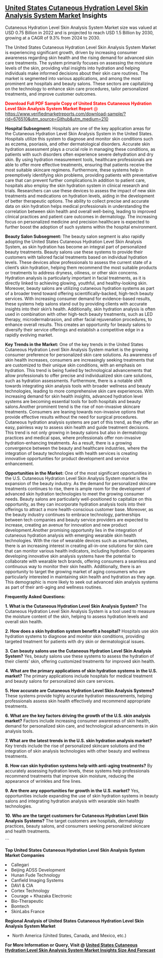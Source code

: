 <h2><a href="https://www.verifiedmarketreports.com/download-sample/?rid=676510&amp;utm_source=Github&amp;utm_medium=210" target="_blank">United States Cutaneous Hydration Level Skin Analysis System Market</a> Insights</h2><p>Cutaneous Hydration Level Skin Analysis System Market size was valued at USD 0.75 Billion in 2022 and is projected to reach USD 1.5 Billion by 2030, growing at a CAGR of 9.3% from 2024 to 2030.</p><p><p>The United States Cutaneous Hydration Level Skin Analysis System Market is experiencing significant growth, driven by increasing consumer awareness regarding skin health and the rising demand for advanced skin care treatments. The system primarily focuses on assessing the moisture levels of the skin, providing vital insights into hydration and helping individuals make informed decisions about their skin care routines. The market is segmented into various applications, and among the most prominent are hospitals and beauty salons. These sectors are capitalizing on the technology to enhance skin care procedures, tailor personalized treatments, and improve customer outcomes. <p><span class=""><span style="color: #ff0000;"><strong>Download Full PDF Sample Copy of United States Cutaneous Hydration Level Skin Analysis System Market Report</strong> @ </span><a href="https://www.verifiedmarketreports.com/download-sample/?rid=676510&amp;utm_source=Github&amp;utm_medium=210" target="_blank">https://www.verifiedmarketreports.com/download-sample/?rid=676510&amp;utm_source=Github&amp;utm_medium=210</a></span></p></p><p><strong>Hospital Subsegment:</strong> Hospitals are one of the key application areas for the Cutaneous Hydration Level Skin Analysis System in the United States. Hospitals utilize this system to diagnose and monitor skin conditions such as eczema, psoriasis, and other dermatological disorders. Accurate skin hydration assessment plays a crucial role in managing these conditions, as patients with such disorders often experience severe dehydration and dry skin. By using hydration measurement tools, healthcare professionals are able to offer more effective treatments, ensuring that patients receive the most suitable skincare regimens. Furthermore, these systems help in preemptively identifying skin problems, providing patients with preventative care that can prevent further complications.In addition to patient care, hospitals also employ the skin hydration system in clinical research and trials. Researchers can use these devices to assess the impact of new skin treatments and medications on hydration levels, aiding in the development of better therapeutic options. The ability to collect precise and accurate data on skin hydration helps medical professionals in understanding the correlation between skin health and overall well-being, leading to improved clinical practices and patient care outcomes in dermatology. The increasing focus on personalized medicine and precision healthcare is expected to further boost the adoption of such systems within the hospital environment.</p><p><strong>Beauty Salon Subsegment:</strong> The beauty salon segment is also rapidly adopting the United States Cutaneous Hydration Level Skin Analysis System, as skin hydration has become an integral part of personalized beauty treatments. Beauty salons use these systems to provide their customers with tailored facial treatments based on individual hydration levels. These devices allow professionals to assess the current state of a client’s skin hydration, helping them recommend the most suitable products or treatments to address dryness, oiliness, or other skin concerns. Hydration analysis is particularly important in facial treatments, as it is directly linked to achieving glowing, youthful, and healthy-looking skin. Moreover, beauty salons are utilizing cutaneous hydration systems as part of a broader trend toward offering scientifically-backed, high-tech beauty services. With increasing consumer demand for evidence-based results, these systems help salons stand out by providing clients with accurate insights into their skin’s health. Additionally, skin hydration analysis is often used in combination with other high-tech beauty treatments, such as LED therapy, microdermabrasion, and other facial rejuvenation procedures, to enhance overall results. This creates an opportunity for beauty salons to diversify their service offerings and establish a competitive edge in a rapidly evolving market.</p><p><strong>Key Trends in the Market:</strong> One of the key trends in the United States Cutaneous Hydration Level Skin Analysis System market is the growing consumer preference for personalized skin care solutions. As awareness of skin health increases, consumers are increasingly seeking treatments that are customized to their unique skin conditions, with an emphasis on hydration. This trend is being fueled by technological advancements that allow professionals to offer precise and individualized skin care solutions, such as hydration assessments. Furthermore, there is a notable shift towards integrating skin analysis tools with broader wellness and beauty technologies, leading to more comprehensive skin care experiences. With increasing demand for skin health insights, advanced hydration level systems are becoming essential tools for both hospitals and beauty salons.Another prominent trend is the rise of non-invasive skincare treatments. Consumers are leaning towards non-invasive options that provide effective results without the need for surgical procedures. Cutaneous hydration analysis systems are part of this trend, as they offer an easy, painless way to assess skin health and guide treatment decisions. This trend is not only growing in beauty salons but also in dermatology practices and medical spas, where professionals offer non-invasive hydration-enhancing treatments. As a result, there is a growing convergence between the beauty and healthcare industries, where the integration of beauty technologies with health services is creating innovative opportunities for product development and service enhancement.</p><p><strong>Opportunities in the Market:</strong> One of the most significant opportunities in the U.S. Cutaneous Hydration Level Skin Analysis System market is the expansion of the beauty industry. As the demand for personalized skincare treatments continues to rise, there is ample room for the development of advanced skin hydration technologies to meet the growing consumer needs. Beauty salons are particularly well-positioned to capitalize on this opportunity, as they can incorporate hydration analysis tools into their offerings to attract a more health-conscious customer base. Moreover, as the beauty industry continues to embrace technology, partnerships between tech companies and beauty service providers are expected to increase, creating an avenue for innovation and new product development.Another promising opportunity lies in the integration of cutaneous hydration analysis with emerging wearable skin health technologies. With the rise of wearable devices such as smartwatches, there is an increasing interest in creating all-in-one solutions for skin care that can monitor various health indicators, including hydration. Companies developing innovative skin analysis systems have the potential to collaborate with wearable tech brands, offering consumers a seamless and continuous way to monitor their skin health. Additionally, there is an opportunity to target the growing market of aging consumers who are particularly interested in maintaining skin health and hydration as they age. This demographic is more likely to seek out advanced skin analysis systems as part of their anti-aging and wellness routines.</p><p><strong>Frequently Asked Questions:</strong></p><p><strong>1. What is the Cutaneous Hydration Level Skin Analysis System?</strong> The Cutaneous Hydration Level Skin Analysis System is a tool used to measure the moisture content of the skin, helping to assess hydration levels and overall skin health.</p><p><strong>2. How does a skin hydration system benefit a hospital?</strong> Hospitals use skin hydration systems to diagnose and monitor skin conditions, providing targeted treatment for patients with dry skin or dermatological issues.</p><p><strong>3. Can beauty salons use the Cutaneous Hydration Level Skin Analysis System?</strong> Yes, beauty salons use these systems to assess the hydration of their clients’ skin, offering customized treatments for improved skin health.</p><p><strong>4. What are the primary applications of skin hydration systems in the U.S. market?</strong> The primary applications include hospitals for medical treatment and beauty salons for personalized skin care services.</p><p><strong>5. How accurate are Cutaneous Hydration Level Skin Analysis Systems?</strong> These systems provide highly accurate hydration measurements, helping professionals assess skin health effectively and recommend appropriate treatments.</p><p><strong>6. What are the key factors driving the growth of the U.S. skin analysis market?</strong> Factors include increasing consumer awareness of skin health, demand for personalized skin care, and technological advancements in skin analysis tools.</p><p><strong>7. What are the latest trends in the U.S. skin hydration analysis market?</strong> Key trends include the rise of personalized skincare solutions and the integration of skin analysis technologies with other beauty and wellness treatments.</p><p><strong>8. How can skin hydration systems help with anti-aging treatments?</strong> By accurately assessing hydration levels, these systems help professionals recommend treatments that improve skin moisture, reducing the appearance of wrinkles and fine lines.</p><p><strong>9. Are there any opportunities for growth in the U.S. market?</strong> Yes, opportunities include expanding the use of skin hydration systems in beauty salons and integrating hydration analysis with wearable skin health technologies.</p><p><strong>10. Who are the target customers for Cutaneous Hydration Level Skin Analysis Systems?</strong> The target customers are hospitals, dermatology practices, beauty salons, and consumers seeking personalized skincare and health treatments.</p>```</p><p><strong>Top United States Cutaneous Hydration Level Skin Analysis System Market Companies</strong></p><div data-test-id=""><p><li>Callegari</li><li> Beijing ADSS Development</li><li> Hunan Fude Technology</li><li> Canfield Imaging Systems</li><li> DAVI & CIA</li><li> Cortex Technology</li><li> Courage + Khazaka Electronic</li><li> Bio-Therapeutic</li><li> Bomtech</li><li> SkinLabs France</li></p><div><strong>Regional Analysis of&nbsp;United States Cutaneous Hydration Level Skin Analysis System Market</strong></div><ul><li dir="ltr"><p dir="ltr">North America&nbsp;(United States, Canada, and Mexico, etc.)</p></li></ul><p><strong>For More Information or Query, Visit @&nbsp;</strong><strong><a href="https://www.verifiedmarketreports.com/product/cutaneous-hydration-level-skin-analysis-system-market/?utm_source=Github&amp;utm_medium=210" target="_blank">United States Cutaneous Hydration Level Skin Analysis System Market Insights Size And Forecast</a></strong></p></div>
